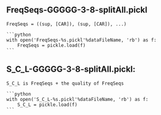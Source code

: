 ## FreqSeqs-GGGGG-3-8-splitAll.pickl

	FreqSeqs = ((sup, [CAR]), (sup, [CAR]), ...)

	```python
	with open('FreqSeqs-%s.pickl'%dataFileName, 'rb') as f: 
	    FreqSeqs = pickle.load(f)
	```

## S_C_L-GGGGG-3-8-splitAll.pickl:

	S_C_L is FreqSeqs + the quality of FreqSeqs

	```python
	with open('S_C_L-%s.pickl'%dataFileName, 'rb') as f: 
    	S_C_L = pickle.load(f)
    ```
